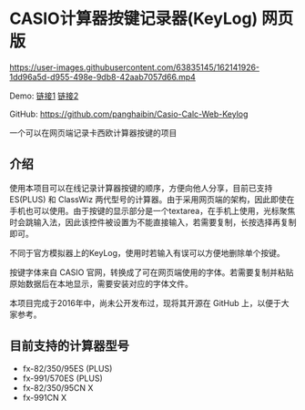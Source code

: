 # CASIO计算器按键记录器(KeyLog) 网页版

https://user-images.githubusercontent.com/63835145/162141926-1dd96a5d-d955-498e-9db8-42aab7057d66.mp4

Demo: [链接1](https://panghb.eu.org/Casio-Calc-Web-Keylog/)  [链接2](https://tools.caduo.ml/Casio-Calc-Web-Keylog/)

GitHub: https://github.com/panghaibin/Casio-Calc-Web-Keylog

一个可以在网页端记录卡西欧计算器按键的项目

## 介绍
使用本项目可以在线记录计算器按键的顺序，方便向他人分享，目前已支持 ES(PLUS) 和 ClassWiz 两代型号的计算器。由于采用网页端的架构，因此即使在手机也可以使用。由于按键的显示部分是一个textarea，在手机上使用，光标聚焦时会跳输入法，因此该控件被设置为不能直接输入，若需要复制，长按选择再复制即可。

不同于官方模拟器上的KeyLog，使用时若输入有误可以方便地删除单个按键。

按键字体来自 CASIO 官网，转换成了可在网页端使用的字体。若需要复制并粘贴原始数据后在本地显示，需要安装对应的字体文件。

本项目完成于2016年中，尚未公开发布过，现将其开源在 GitHub 上，以便于大家参考。

## 目前支持的计算器型号

- fx-82/350/95ES (PLUS)
- fx-991/570ES (PLUS)
- fx-82/350/95CN X
- fx-991CN X


